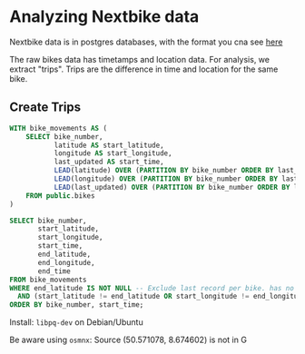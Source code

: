 # Analyzing Nextbike data

Nextbike data is in postgres databases, with the format you cna see [here](../create_bike_and_stations_db.sql)


The raw bikes data has timetamps and location data.
For analysis, we extract "trips".
Trips are the difference in time and location for the same bike.

## Create Trips
```SQL
WITH bike_movements AS (
    SELECT bike_number,
           latitude AS start_latitude,
           longitude AS start_longitude,
           last_updated AS start_time,
           LEAD(latitude) OVER (PARTITION BY bike_number ORDER BY last_updated) AS end_latitude,
           LEAD(longitude) OVER (PARTITION BY bike_number ORDER BY last_updated) AS end_longitude,
           LEAD(last_updated) OVER (PARTITION BY bike_number ORDER BY last_updated) AS end_time
    FROM public.bikes
)

SELECT bike_number,
       start_latitude,
       start_longitude,
       start_time,
       end_latitude,
       end_longitude,
       end_time
FROM bike_movements
WHERE end_latitude IS NOT NULL -- Exclude last record per bike. has no "next" entry
  AND (start_latitude != end_latitude OR start_longitude != end_longitude)
ORDER BY bike_number, start_time;
```



Install: `libpq-dev` on Debian/Ubuntu

Be aware using `osmnx`:
Source (50.571078, 8.674602) is not in G
